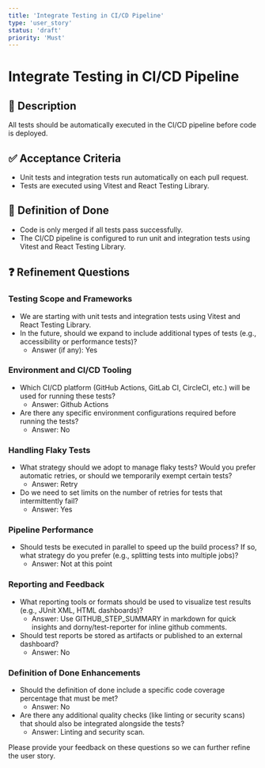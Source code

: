 ```yaml
---
title: 'Integrate Testing in CI/CD Pipeline'
type: 'user_story'
status: 'draft'
priority: 'Must'
---
```


# Integrate Testing in CI/CD Pipeline

## 📌 Description

All tests should be automatically executed in the CI/CD pipeline before code is deployed.

## ✅ Acceptance Criteria

- Unit tests and integration tests run automatically on each pull request.
- Tests are executed using Vitest and React Testing Library.

## 🎯 Definition of Done

- Code is only merged if all tests pass successfully.
- The CI/CD pipeline is configured to run unit and integration tests using Vitest and React Testing Library.

## ❓ Refinement Questions

### Testing Scope and Frameworks

- We are starting with unit tests and integration tests using Vitest and React Testing Library.
- In the future, should we expand to include additional types of tests (e.g., accessibility or performance tests)?
  - Answer (if any): Yes

### Environment and CI/CD Tooling

- Which CI/CD platform (GitHub Actions, GitLab CI, CircleCI, etc.) will be used for running these tests?
  - Answer: Github Actions
- Are there any specific environment configurations required before running the tests?
  - Answer: No

### Handling Flaky Tests

- What strategy should we adopt to manage flaky tests? Would you prefer automatic retries, or should we temporarily exempt certain tests?
  - Answer: Retry
- Do we need to set limits on the number of retries for tests that intermittently fail?
  - Answer: Yes

### Pipeline Performance

- Should tests be executed in parallel to speed up the build process? If so, what strategy do you prefer (e.g., splitting tests into multiple jobs)?
  - Answer: Not at this point

### Reporting and Feedback

- What reporting tools or formats should be used to visualize test results (e.g., JUnit XML, HTML dashboards)?
  - Answer: Use GITHUB_STEP_SUMMARY in markdown for quick insights and dorny/test-reporter for inline github comments.
- Should test reports be stored as artifacts or published to an external dashboard?
  - Answer: No

### Definition of Done Enhancements

- Should the definition of done include a specific code coverage percentage that must be met?
  - Answer: No
- Are there any additional quality checks (like linting or security scans) that should also be integrated alongside the tests?
  - Answer: Linting and security scan.

Please provide your feedback on these questions so we can further refine the user story.

```

```
